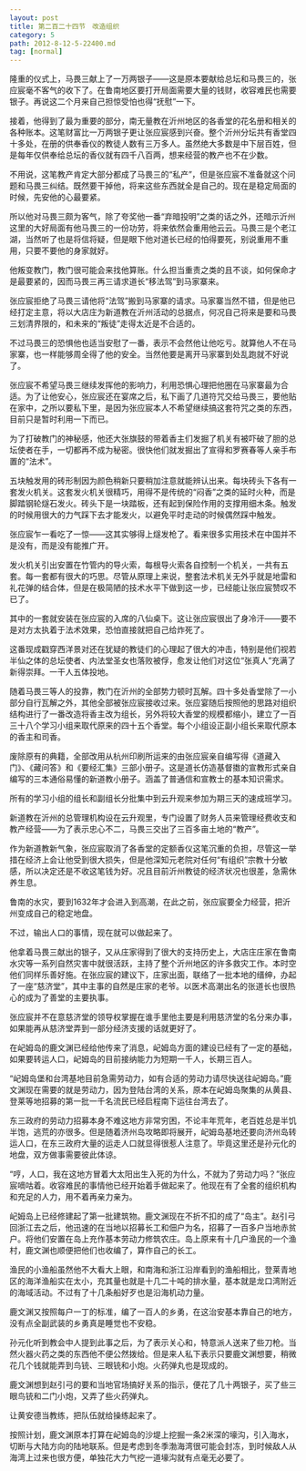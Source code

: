 ```yaml
---
layout: post
title: 第二百二十四节　改造组织
category: 5
path: 2012-8-12-5-22400.md
tag: [normal]
---
```


隆重的仪式上，马畏三献上了一万两银子――这是原本要献给总坛和马畏三的，张应宸毫不客气的收下了。在鲁南地区要打开局面需要大量的钱财，收容难民也需要银子。再说这二个月来自己担惊受怕也得“抚慰”一下。

接着，他得到了最为重要的部分，南无量教在沂州地区的各香堂的花名册和相关的各种账本。这笔财富比一万两银子更让张应宸感到兴奋。整个沂州分坛共有香堂四十多处，在册的供奉香仪的教徒人数有三万多人。虽然绝大多数是中下层百姓，但是每年仅供奉给总坛的香仪就有四千八百两，想来经营的教产也不在少数。

不用说，这笔教产肯定大部分都成了马畏三的“私产”，但是张应宸不准备就这个问题和马畏三纠结。既然要干掉他，将来这些东西就全是自己的。现在是稳定局面的时候，先安他的心最要紧。

所以他对马畏三颇为客气，除了夸奖他一番“弃暗投明”之类的话之外，还暗示沂州这里的大好局面有他马畏三的一份功劳，将来依然会重用他云云。马畏三是个老江湖，当然听了也是将信将疑，但是眼下他对道长已经的怕得要死，别说重用不重用，只要不要他的身家就好。

他叛变教门，教门很可能会来找他算账。什么担当重责之类的且不谈，如何保命才是最要紧的，因而马畏三再三请求道长“移法驾”到马家寨来。

张应宸拒绝了马畏三请他将“法驾”搬到马家寨的请求。马家寨当然不错，但是他已经打定主意，将以大店庄为新道教在沂州活动的总据点，何况自己将来是要和马畏三划清界限的，和未来的“叛徒”走得太近是不合适的。

不过马畏三的恐惧他也适当安慰了一番，表示不会然他让他吃亏。就算他人不在马家寨，也一样能够周全得了他的安全。当然他要是离开马家寨到处乱跑就不好说了。

张应宸不希望马畏三继续发挥他的影响力，利用恐惧心理把他圈在马家寨最为合适。为了让他安心，张应宸还在宴席之后，私下画了几道符咒交给马畏三，要他贴在家中，之所以要私下里，是因为张应宸本人不希望继续搞这套符咒之类的东西，目前只是暂时利用一下而已。

为了打破教门的神秘感，他还大张旗鼓的带着香主们发掘了机关有被吓破了胆的总坛使者在手，一切都再不成为秘密。很快他们就发掘出了宣得和罗赛春等人亲手布置的“法术”。

五块触发用的砖形制因为颜色稍新只要稍加注意就能辨认出来。每块砖头下各有一套发火机关。这套发火机关很精巧，用得不是传统的“闷香”之类的延时火种，而是脚踏钢轮燧石发火。砖头下是一块踏板，还有起到保险作用的支撑用细木条。触发的时候用很大的力气踩下去才能发火，以避免平时走动的时候偶然踩中触发。

张应宸乍一看吃了一惊――这其实够得上燧发枪了。看来很多实用技术在中国并不是没有，而是没有能推广开。

发火机关引出安置在竹管内的导火索，每根导火索各自控制一个机关，一共有五套。每一套都有很大的巧思。尽管从原理上来说，整套法术机关无外乎就是地雷和礼花弹的结合体，但是在极简陋的技术水平下做到这一步，已经能让张应宸赞叹不已了。

其中的一套就安装在张应宸的入席的八仙桌下。这让张应宸很出了身冷汗――要不是对方太执着于法术效果，恐怕直接就把自己给炸死了。

这番现成戳穿西洋景对还在犹疑的教徒们的心理起了很大的冲击，特别是他们视若半仙之体的总坛使者、内法堂圣女也落败被俘，愈发让他们对这位“张真人”充满了新得崇拜。一干人五体投地。

随着马畏三等人的投靠，教门在沂州的全部势力顿时瓦解。四十多处香堂除了一小部分自行瓦解之外，其他全部被张应宸接收过来。张应宴随后按照他的思路对组织结构进行了一番改造将香主改为组长，另外将较大香堂的规模都缩小，建立了一百三十八个学习小组来取代原来的四十五个香堂。每个小组设正副小组长来取代原本的香主和司香。

废除原有的典籍，全部改用从杭州印刷所运来的由张应宸亲自编写得《道藏入门》、《藏问答》和《要经汇集》三部小册子。这是道长仿造基督擞的宣教形式亲自编写的三本通俗易懂的新道教小册子。涵盖了普通信和宣教士的基本知识需求。

所有的学习小组的组长和副组长分批集中到云升观来参加为期三天的速成班学习。

新道教在沂州的总管理机构设在云升观里，专门设置了财务人员来管理经费收支和教产经营――为了表示忠心不二，马畏三交出了三百多亩土地的“教产”。

作为新道教新气象，张应宸取消了各香堂的定额香仪这笔沉重的负担，尽管这一举措在经济上会让他受到很大损失，但是他深知元老院对任何“有组织”宗教十分敏感，所以决定还是不收这笔钱为好。况且目前沂州教徒的经济状况也很差，急需休养生息。

鲁南的水灾，要到1632年才会进入到高潮，在此之前，张应宸要全力经营，把沂州变成自己的稳定地盘。

不过，输出人口的事情，现在就可以做起来了。

他拿着马畏三献出的银子，又从庄家得到了很大的支持历史上，大店庄庄家在鲁南水灾等一系列自然灾害中就很活跃，主持了整个沂州地区的许多救灾工作。本时空他们同样乐善好施。在张应宸的建议下，庄家出面，联络了一批本地的缙绅，办起了一座“慈济堂”，其中主事的自然是庄家的老爷。以医术高潮出名的张道长也很热心的成为了善堂的主要执事。

张应宸并不在意慈济堂的领导权掌握在谁手里他主要是利用慈济堂的名分来办事，如果能再从慈济堂弄到一部分经济支援的话就更好了。

在屺姆岛的鹿文渊已经给他传来了消息，屺姆岛方面的建设已经有了一定的基础，如果要转运人口，屺姆岛的目前接纳能力为短期一千人，长期三百人。

“屺姆岛堡和台湾基地目前急需劳动力，如有合适的劳动力请尽快送往屺姆岛。”鹿文渊现在需要的就是劳动力，因为登陆台湾的关系，原本在屺姆岛聚集的从黄县、登莱等地招募的第一批一千名流民已经启程南下运往台湾去了。

东三政府的劳动力招募本身不难这地方非常穷困，不论丰年荒年，老百姓总是半饥半饱，逃荒的亦很多。但是随着济州岛攻略即将展开，屺姆岛基地还要向济州岛转运人口，在东三政府大量的运走人口就显得很惹人注意了。毕竟这里还是孙元化的地盘，双方做事需要彼此体谅。

“哼，人口，我在这地方冒着大太阳出生入死的为什么，不就为了劳动力吗？”张应宸嘀咕着。收容难民的事情他已经开始着手做起来了。他现在有了全套的组织机构和充足的人力，用不着再亲力亲为。

屺姆岛上已经修建起了第一批建筑物。鹿文渊现在不折不扣的成了“岛主”。赵引弓回浙江去之后，他迅速的在当地以招募长工和佃户为名，招募了一百多户当地赤贫户。将他们安置在岛上充作基本劳动力修筑农庄。岛上原来有十几户渔民的一个渔村，鹿文渊也顺便把他们也收编了，算作自己的长工。

渔民的小渔船虽然他不大看大上眼，和南海和浙江沿岸看到的渔船相比，登莱青地区的海洋渔船实在太小，充其量也就是十几二十吨的排水量，基本就是龙口湾附近的海域活动。不过有了十几条船好歹也是沿海机动力量。

鹿文渊又按照每户一丁的标准，编了一百人的乡勇，在这治安基本靠自己的地方，没有点全副武装的乡勇真是睡觉也不安稳。

孙元化听到教会中人提到此事之后，为了表示关心和，特意派人送来了些刀枪。当然火器火药之类的东西他不便公然拨给。但是来人私下表示只要鹿文渊想要，稍微花几个钱就能弄到鸟铳、三眼铳和小炮。火药弹丸也是现成的。

鹿文渊想到赵引弓的要和当地官场搞好关系的指示，便花了几十两银子，买了些三眼鸟铳和二门小炮，又弄了些火药弹丸。

让黄安德当教练，把队伍就给操练起来了。

按照计划，鹿文渊原本打算在屺姆岛的沙堤上挖掘一条2米深的壕沟，引入海水，切断与大陆方向的陆地联系。但是考虑到冬季渤海湾很可能会封冻，到时候敌人从海湾上过来也很方便，单独花大力气挖一道壕沟就有点毫无必要了。